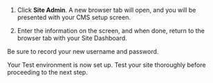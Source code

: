 1. Click **Site Admin**. A new browser tab will open, and you will be presented with your CMS setup screen.

1. Enter the information on the screen, and when done, return to the browser tab with your Site Dashboard.

  <Alert title="Note" type="info">

  Be sure to record your new username and password.

  </Alert>

Your Test environment is now set up. Test your site thoroughly before proceeding to the next step.

